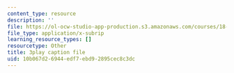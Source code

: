 ```yaml
---
content_type: resource
description: ''
file: https://ol-ocw-studio-app-production.s3.amazonaws.com/courses/18-06sc-linear-algebra-fall-2011/10b067d26944edf7ebd92895cec8c3dc_h0m2tsmSPTI.srt
file_type: application/x-subrip
learning_resource_types: []
resourcetype: Other
title: 3play caption file
uid: 10b067d2-6944-edf7-ebd9-2895cec8c3dc
---
```

